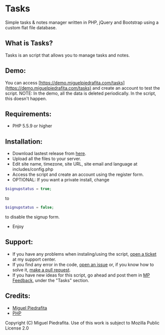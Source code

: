 # Tasks
Simple tasks & notes manager written in PHP, jQuery and Bootstrap using a custom flat file database.

## What is Tasks?

Tasks is an script that allows you to manage tasks and notes.

## Demo:

You can access [https://demo.miguelpiedrafita.com/tasks](https://demo.miguelpiedrafita.com/tasks) and create an account to test the script. NOTE: In the demo, all the data is deleted periodically. In the script, this doesn't happen.

## Requirements:

- PHP 5.5.9 or higher

## Installation:

- Download lastest release from [here](https://github.com/m1guelpiedrafita/Tasks/archive/master.zip).
- Upload all the files to your server.
- Edit site name, timezone, site URL, site email and language at includes/config.php
- Access the script and create an account using the register form.
- OPTIONAL: If you want a private install, change 
```php
$signupstatus = true;
```
to 
```php
$signupstatus = false;
```
to disable the signup form.
- Enjoy

## Support:

- If you have any problems when instaling/using the script, [open a ticket](https://support.miguelpiedrafita.com) at my support center.
- If you find any error in the code, [open an issue](https://github.com/m1guelpiedrafita/Tasks/issues/new) or, if you know how to solve it, [make a pull request](https://github.com/m1guelpiedrafita/Tasks/compare).
- If you have new ideas for this script, go ahead and post them in [MP Feedback](http://feedback.miguelpiedrafita.com), under the "Tasks" section.

## Credits:

- [Miguel Piedrafita](https://projects.miguelpiedrafita.com)
- [PHP](https://php.net)

Copyright (C) Miguel Piedrafita. Use of this work is subject to Mozilla Public License 2.0
